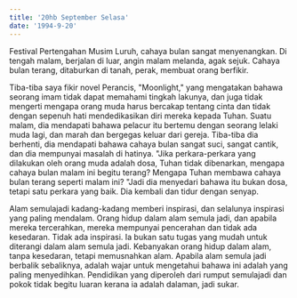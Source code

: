 ```yaml
---
title: '20hb September Selasa'
date: '1994-9-20'
---
```


Festival Pertengahan Musim Luruh, cahaya bulan sangat menyenangkan. Di tengah malam, berjalan di luar, angin malam melanda, agak sejuk. Cahaya bulan terang, ditaburkan di tanah, perak, membuat orang berfikir.

Tiba-tiba saya fikir novel Perancis, "Moonlight," yang mengatakan bahawa seorang imam tidak dapat memahami tingkah lakunya, dan juga tidak mengerti mengapa orang muda harus bercakap tentang cinta dan tidak dengan sepenuh hati mendedikasikan diri mereka kepada Tuhan. Suatu malam, dia mendapati bahawa pelacur itu bertemu dengan seorang lelaki muda lagi, dan marah dan bergegas keluar dari gereja. Tiba-tiba dia berhenti, dia mendapati bahawa cahaya bulan sangat suci, sangat cantik, dan dia mempunyai masalah di hatinya. "Jika perkara-perkara yang dilakukan oleh orang muda adalah dosa, Tuhan tidak dibenarkan, mengapa cahaya bulan malam ini begitu terang? Mengapa Tuhan membawa cahaya bulan terang seperti malam ini? "Jadi dia menyedari bahawa itu bukan dosa, tetapi satu perkara yang baik. Dia kembali dan tidur dengan senyap.

Alam semulajadi kadang-kadang memberi inspirasi, dan selalunya inspirasi yang paling mendalam. Orang hidup dalam alam semula jadi, dan apabila mereka tercerahkan, mereka mempunyai pencerahan dan tidak ada kesedaran. Tidak ada inspirasi. Ia bukan satu tugas yang mudah untuk diterangi dalam alam semula jadi. Kebanyakan orang hidup dalam alam, tanpa kesedaran, tetapi memusnahkan alam. Apabila alam semula jadi berbalik sebaliknya, adalah wajar untuk mengetahui bahawa ini adalah yang paling menyedihkan. Pendidikan yang diperoleh dari rumput semulajadi dan pokok tidak begitu luaran kerana ia adalah dalaman, jadi sukar.

